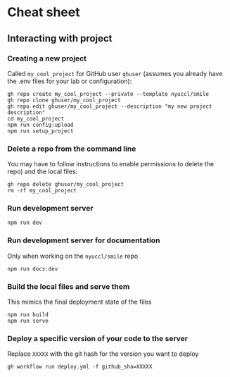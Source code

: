 # Cheat sheet

## Interacting with project

### Creating a new project

Called `my_cool_project` for GitHub user `ghuser` (assumes you already have the
.env files for your lab or configuration):

```
gh repo create my_cool_project --private --template nyuccl/smile
gh repo clone ghuser/my_cool_project
gh repo edit ghuser/my_cool_project --description "my new project description"
cd my_cool_project
npm run config:upload
npm run setup_project
```

### Delete a repo from the command line

You may have to follow instructions to enable permissions to delete the repo)
and the local files:

```
gh repo delete ghuser/my_cool_project
rm -rf my_cool_project
```

### Run development server

```
npm run dev
```

### Run development server for documentation

Only when working on the `nyuccl/smile` repo

```
npm run docs:dev
```

### Build the local files and serve them

This mimics the final deployment state of the files

```
npm run build
npm run serve
```

### Deploy a specific version of your code to the server

Replace `XXXXX` with the git hash for the version you want to deploy

```
gh workflow run deploy.yml -f github_sha=XXXXX
```
